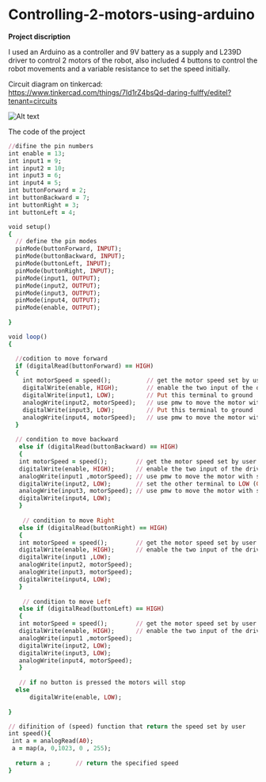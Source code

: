 # Controlling-2-motors-using-arduino

**Project discription**

I used an Arduino as a controller and 9V battery as a supply and L239D driver to control 2 motors of the robot, also included 4 buttons to control the robot movements and a variable resistance to set the speed initially.

Circuit diagram on tinkercad: https://www.tinkercad.com/things/7Id1rZ4bsQd-daring-fulffy/editel?tenant=circuits

![Alt text](relative/path/to/img.jpg?raw=true "control 2 motors diagram.png")

The code of the project 

```ruby
//difine the pin numbers
int enable = 13;
int input1 = 9;
int input2 = 10;
int input3 = 6;
int input4 = 5;
int buttonForward = 2;
int buttonBackward = 7;
int buttonRight = 3;
int buttonLeft = 4;

void setup()
{
  // define the pin modes
  pinMode(buttonForward, INPUT);
  pinMode(buttonBackward, INPUT);
  pinMode(buttonLeft, INPUT);
  pinMode(buttonRight, INPUT);
  pinMode(input1, OUTPUT);
  pinMode(input2, OUTPUT);
  pinMode(input3, OUTPUT);
  pinMode(input4, OUTPUT);
  pinMode(enable, OUTPUT);
  
}

void loop()
{

  //codition to move forward
  if (digitalRead(buttonForward) == HIGH)
  {
    int motorSpeed = speed();          // get the motor speed set by user
    digitalWrite(enable, HIGH);        // enable the two input of the driver
    digitalWrite(input1, LOW);         // Put this terminal to ground
    analogWrite(input2, motorSpeed);   // use pmw to move the motor with spicific speed
    digitalWrite(input3, LOW);         // Put this terminal to ground
    analogWrite(input4, motorSpeed);   // use pmw to move the motor with spicific speed
  }
  
  // condition to move backward
   else if (digitalRead(buttonBackward) == HIGH)
   {
   int motorSpeed = speed();        // get the motor speed set by user
   digitalWrite(enable, HIGH);      // enable the two input of the driver
   analogWrite(input1 ,motorSpeed); // use pmw to move the motor with spicific speed
   digitalWrite(input2, LOW);       // set the other terminal to LOW (Ground)
   analogWrite(input3, motorSpeed); // use pmw to move the motor with spicific speed
   digitalWrite(input4, LOW); 
   }
     
    // condition to move Right
   else if (digitalRead(buttonRight) == HIGH)
   {
   int motorSpeed = speed();        // get the motor speed set by user
   digitalWrite(enable, HIGH);      // enable the two input of the driver
   digitalWrite(input1 ,LOW);        
   analogWrite(input2, motorSpeed);
   analogWrite(input3, motorSpeed);
   digitalWrite(input4, LOW); 
   }
  
    // condition to move Left
   else if (digitalRead(buttonLeft) == HIGH)
   {
   int motorSpeed = speed();        // get the motor speed set by user
   digitalWrite(enable, HIGH);      // enable the two input of the driver
   analogWrite(input1 ,motorSpeed); 
   digitalWrite(input2, LOW);      
   digitalWrite(input3, LOW);
   analogWrite(input4, motorSpeed);
   } 
     
   // if no button is pressed the motors will stop
  else
      digitalWrite(enable, LOW);
  
}

// difinition of (speed) function that return the speed set by user
int speed(){
 int a = analogRead(A0);
 a = map(a, 0,1023, 0 , 255);
 
  return a ;       // return the specified speed 
}

```
